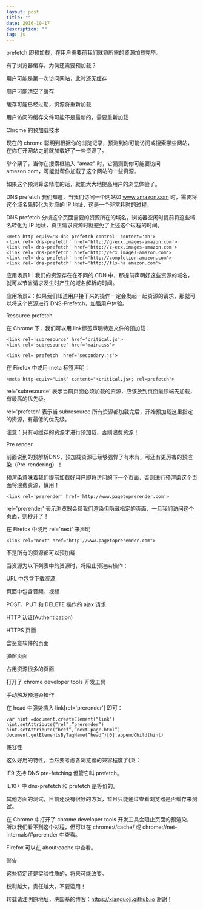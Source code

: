 ```yaml
---
layout: post
title: ""
date: 2016-10-17
description: ""
tag: js
---
```


prefetch 即预加载，在用户需要前我们就将所需的资源加载完毕。

有了浏览器缓存，为何还需要预加载？

用户可能是第一次访问网站，此时还无缓存

用户可能清空了缓存

缓存可能已经过期，资源将重新加载

用户访问的缓存文件可能不是最新的，需要重新加载

Chrome 的预加载技术

现在的 chrome 聪明到根据你的浏览记录，预测到你可能访问或搜索哪些网站，在你打开网站之前就加载好了一些资源了。

举个栗子，当你在搜索框输入 "amaz" 时，它猜测到你可能要访问 amazon.com，可能就帮你加载了这个网站的一些资源。

如果这个预测算法精准的话，就能大大地提高用户的浏览体验了。

DNS prefetch
我们知道，当我们访问一个网站如 www.amazon.com 时，需要将这个域名先转化为对应的 IP 地址，这是一个非常耗时的过程。

DNS prefetch 分析这个页面需要的资源所在的域名，浏览器空闲时提前将这些域名转化为 IP 地址，真正请求资源时就避免了上述这个过程的时间。

    <meta http-equiv='x-dns-prefetch-control' content='on'>
    <link rel='dns-prefetch' href='http://g-ecx.images-amazon.com'>
    <link rel='dns-prefetch' href='http://z-ecx.images-amazon.com'>
    <link rel='dns-prefetch' href='http://ecx.images-amazon.com'>
    <link rel='dns-prefetch' href='http://completion.amazon.com'>
    <link rel='dns-prefetch' href='http://fls-na.amazon.com'>

应用场景1：我们的资源存在在不同的 CDN 中，那提前声明好这些资源的域名，就可以节省请求发生时产生的域名解析的时间。

应用场景2：如果我们知道用户接下来的操作一定会发起一起资源的请求，那就可以将这个资源进行 DNS-Prefetch，加强用户体验。

Resource prefetch

在 Chrome 下，我们可以用 link标签声明特定文件的预加载：

    <link rel='subresource' href='critical.js'>
    <link rel='subresource' href='main.css'>

    <link rel='prefetch' href='secondary.js'>

在 Firefox 中或用 meta 标签声明：

    <meta http-equiv="Link" content="<critical.js>; rel=prefetch">

rel='subresource' 表示当前页面必须加载的资源，应该放到页面最顶端先加载，有最高的优先级。

rel='prefetch' 表示当 subresource 所有资源都加载完后，开始预加载这里指定的资源，有最低的优先级。


注意：只有可缓存的资源才进行预加载，否则浪费资源！

Pre render

前面说到的预解析DNS、预加载资源已经够强悍了有木有，可还有更厉害的预渲染（Pre-rendering）！

预渲染意味着我们提前加载好用户即将访问的下一个页面，否则进行预渲染这个页面将浪费资源，慎用！

    <link rel='prerender' href='http://www.pagetoprerender.com'>

rel='prerender' 表示浏览器会帮我们渲染但隐藏指定的页面，一旦我们访问这个页面，则秒开了！

在 Firefox 中或用 rel='next' 来声明

    <link rel="next" href="http://www.pagetoprerender.com">

不是所有的资源都可以预加载

当资源为以下列表中的资源时，将阻止预渲染操作：

URL 中包含下载资源

页面中包含音频、视频

POST、PUT 和 DELETE 操作的 ajax 请求

HTTP 认证(Authentication)

HTTPS 页面

含恶意软件的页面

弹窗页面

占用资源很多的页面

打开了 chrome developer tools 开发工具

手动触发预渲染操作

在 head 中强势插入 link[rel='prerender'] 即可：

    var hint =document.createElement("link")
    hint.setAttribute(“rel”,”prerender”)
    hint.setAttribute(“href”,”next-page.html”)
    document.getElementsByTagName(“head”)[0].appendChild(hint)

兼容性

这么好用的特性，当然要考虑各浏览器的兼容程度了(哭：

IE9 支持 DNS pre-fetching 但管它叫 prefetch。

IE10+ 中 dns-prefetch 和 prefetch 是等价的。

其他方面的测试，目前还没有很好的方案，暂且只能通过查看浏览器是否缓存来测试。

在 Chrome 中打开了 chrome developer tools 开发工具会阻止页面的预渲染，所以我们看不到这个过程，但可以在 chrome://cache/ 或 chrome://net-internals/#prerender 中查看。

Firefox 可以在 about:cache 中查看。

警告

这些特定还是实验性质的，将来可能改变。

权利越大，责任越大，不要滥用！



转载请注明原地址，冼国基的博客：https://xianguoji.github.io 谢谢！